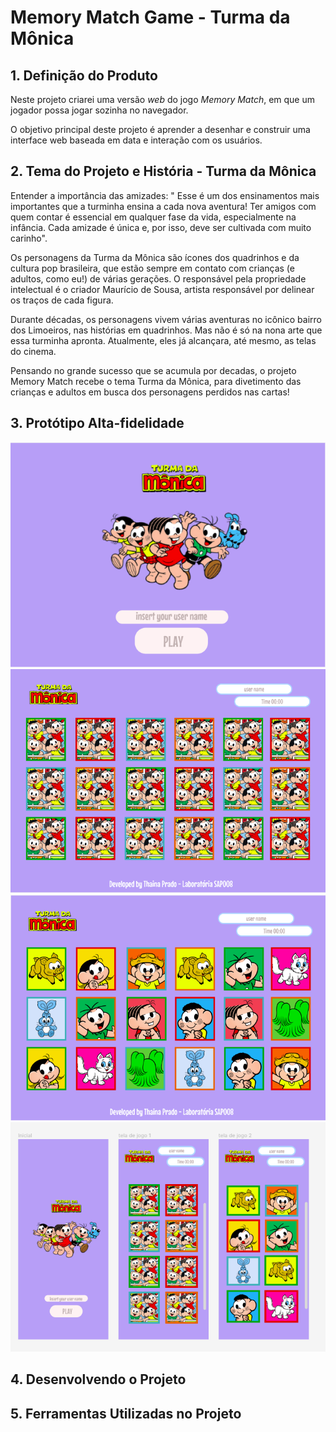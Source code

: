 # Memory Match Game - Turma da Mônica

## 1. Definição do Produto

Neste projeto criarei uma versão _web_ do jogo _Memory Match_, em
que um jogador possa jogar sozinha no navegador.

O objetivo principal deste projeto é aprender a desenhar e construir uma
interface web baseada em data e interação com os usuários.

## 2. Tema do Projeto e História - Turma da Mônica
Entender a importância das amizades: " Esse é um dos ensinamentos mais importantes que a turminha ensina a cada nova aventura! Ter amigos com quem contar é essencial em qualquer fase da vida, especialmente na infância. Cada amizade é única e, por isso, deve ser cultivada com muito carinho".

Os personagens da Turma da Mônica são ícones dos quadrinhos e da cultura pop brasileira, que estão sempre em contato com crianças (e adultos, como eu!) de várias gerações. O responsável pela propriedade intelectual é o criador Maurício de Sousa, artista responsável por delinear os traços de cada figura.

Durante décadas, os personagens vivem várias aventuras no icônico bairro dos Limoeiros, nas histórias em quadrinhos. Mas não é só na nona arte que essa turminha apronta. Atualmente, eles já alcançara, até mesmo, as telas do cinema.

Pensando no grande sucesso que se acumula por decadas, o projeto Memory Match recebe o tema Turma da Mônica, para divetimento das crianças e adultos em busca dos personagens perdidos nas cartas! 

## 3. Protótipo Alta-fidelidade

![img](inicial-desktop.png)
![img](inicial-noclick-desktop.png)
![img](inicial-click-desktop.png)
![img](mobile.png)

## 4. Desenvolvendo o Projeto
## 5. Ferramentas Utilizadas no Projeto

